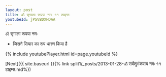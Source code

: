 ```yaml
---
layout: post
title: ॐ सृगाला रूपया नमः ११ टाइम्स
youtubeId: jPSVBDXHDAA
---
```

 
 
 ॐ सृगाला रूपया नमः  
 
 -  जिसने सियार का रूप धारण किया है 
 
  
 
  
 
 
 
 
 
 


{% include youtubePlayer.html id=page.youtubeId %}
 
[Next]({{ site.baseurl }}{% link  split1/_posts/2013-01-28-ॐ सर्वशुभंकराय नमः ११ टाइम्स.md%})
 
